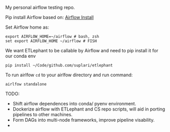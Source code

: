 My personal airflow testing repo.

Pip install Airflow based on: [Airflow Install](https://airflow.apache.org/docs/apache-airflow/stable/installation/installing-from-pypi.html)

Set Airflow home as:
```
export AIRFLOW_HOME=~/airflow # bash, zsh
set export AIRFLOW_HOME ~/airflow # FISH
```

We want ETLephant to be callable by Airflow and need to pip install it for our conda env
```
pip install ~/Code/github.com/suplari/etlephant
```
To run airlfow `cd` to your airlfow directory and run command:
```
airlfow standalone
```

TODO:
- Shift airflow dependences into conda/ pyenv environment.
- Dockerize airflow with ETLephant and CS repo scripts, will aid in porting pipelines to other machines.
- Form DAGs into multi-node frameworks, improve pipeline visability.
- 
